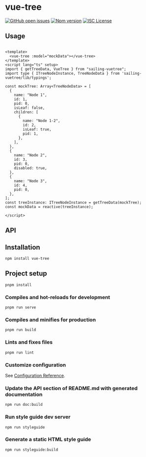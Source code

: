 # vue-tree

[![GitHub open issues](https://img.shields.io/github/issues/sixiaohui/vue3-tree.svg?maxAge=2592000)](https://github.com/sixiaohui/vue3-tree/issues)
[![Npm version](https://img.shields.io/npm/v/vue3-tree.svg?maxAge=2592000)](https://www.npmjs.com/package/vue3-tree)
[![ISC License](https://img.shields.io/github/license/sixiaohui/vue3-tree.svg)](https://github.com/sixiaohui/vue3-tree/blob/master/LICENSE)

## Usage

```HTML

```

```vue
<template>
  <vue-tree :model="mockData"></vue-tree>
</template>
<script lang="ts" setup>
import { getTreeData, VueTree } from "sailing-vuetree";
import type { ITreeNodeInstance, TreeNodeData } from 'sailing-vuetree/lib/typings';

const mockTree: Array<TreeNodeData> = [
  {
    name: "Node 1",
    id: 1,
    pid: 0,
    isLeaf: false,
    children: [
      {
        name: "Node 1-2",
        id: 2,
        isLeaf: true,
        pid: 1,
      },
    ],
  },
  {
    name: "Node 2",
    id: 3,
    pid: 0,
    disabled: true,
  },
  {
    name: "Node 3",
    id: 4,
    pid: 0,
  },
];
const treeInstance: ITreeNodeInstance = getTreeData(mockTree);
const mockData = reactive(treeInstance);

</script>
```

## API

## Installation

```
npm install vue-tree
```

## Project setup

```
pnpm install
```

### Compiles and hot-reloads for development

```
pnpm run serve
```

### Compiles and minifies for production

```
pnpm run build
```

### Lints and fixes files

```
pnpm run lint
```

### Customize configuration

See [Configuration Reference](https://cli.vuejs.org/config/).

### Update the API section of README.md with generated documentation

```
npm run doc:build
```

### Run style guide dev server

```
npm run styleguide
```

### Generate a static HTML style guide

```
npm run styleguide:build
```
